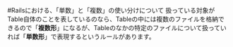 #Railsにおける、「単数」と「複数」の使い分けについて
扱っている対象がTable自体のことを表しているのなら、Tableの中には複数のファイルを格納できるので「**複数形**」になるが、Tableのなかの特定のファイルについて扱っていれば「**単数形**」で表現するというルールがあります。
